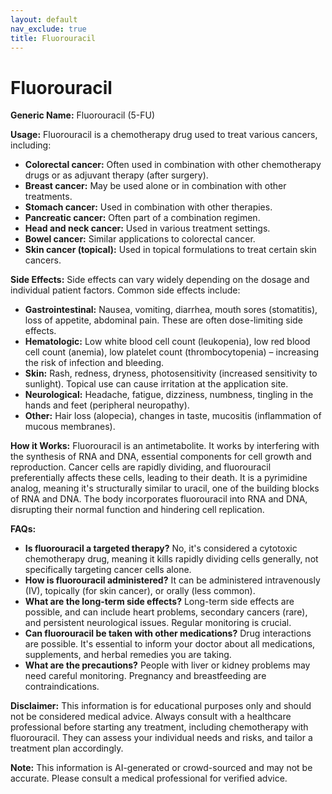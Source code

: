 ```yaml
---
layout: default
nav_exclude: true
title: Fluorouracil
---
```


# Fluorouracil

**Generic Name:** Fluorouracil (5-FU)

**Usage:** Fluorouracil is a chemotherapy drug used to treat various cancers, including:

* **Colorectal cancer:** Often used in combination with other chemotherapy drugs or as adjuvant therapy (after surgery).
* **Breast cancer:**  May be used alone or in combination with other treatments.
* **Stomach cancer:**  Used in combination with other therapies.
* **Pancreatic cancer:** Often part of a combination regimen.
* **Head and neck cancer:** Used in various treatment settings.
* **Bowel cancer:** Similar applications to colorectal cancer.
* **Skin cancer (topical):**  Used in topical formulations to treat certain skin cancers.


**Side Effects:**  Side effects can vary widely depending on the dosage and individual patient factors. Common side effects include:

* **Gastrointestinal:** Nausea, vomiting, diarrhea, mouth sores (stomatitis), loss of appetite, abdominal pain.  These are often dose-limiting side effects.
* **Hematologic:** Low white blood cell count (leukopenia), low red blood cell count (anemia), low platelet count (thrombocytopenia) – increasing the risk of infection and bleeding.
* **Skin:**  Rash, redness, dryness, photosensitivity (increased sensitivity to sunlight).  Topical use can cause irritation at the application site.
* **Neurological:**  Headache, fatigue, dizziness, numbness, tingling in the hands and feet (peripheral neuropathy).
* **Other:**  Hair loss (alopecia), changes in taste, mucositis (inflammation of mucous membranes).


**How it Works:** Fluorouracil is an antimetabolite.  It works by interfering with the synthesis of RNA and DNA, essential components for cell growth and reproduction.  Cancer cells are rapidly dividing, and fluorouracil preferentially affects these cells, leading to their death.  It is a pyrimidine analog, meaning it's structurally similar to uracil, one of the building blocks of RNA and DNA.  The body incorporates fluorouracil into RNA and DNA, disrupting their normal function and hindering cell replication.

**FAQs:**

* **Is fluorouracil a targeted therapy?** No, it's considered a cytotoxic chemotherapy drug, meaning it kills rapidly dividing cells generally, not specifically targeting cancer cells alone.
* **How is fluorouracil administered?** It can be administered intravenously (IV), topically (for skin cancer), or orally (less common).
* **What are the long-term side effects?**  Long-term side effects are possible, and can include heart problems, secondary cancers (rare), and persistent neurological issues.  Regular monitoring is crucial.
* **Can fluorouracil be taken with other medications?**  Drug interactions are possible.  It's essential to inform your doctor about all medications, supplements, and herbal remedies you are taking.
* **What are the precautions?**  People with liver or kidney problems may need careful monitoring.  Pregnancy and breastfeeding are contraindications.


**Disclaimer:** This information is for educational purposes only and should not be considered medical advice.  Always consult with a healthcare professional before starting any treatment, including chemotherapy with fluorouracil.  They can assess your individual needs and risks, and tailor a treatment plan accordingly.


**Note:** This information is AI-generated or crowd-sourced and may not be accurate. Please consult a medical professional for verified advice.